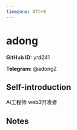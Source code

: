 ```yaml
---
timezone: UTC+8
---
```


# adong

**GitHub ID:** yrd241

**Telegram:** @adongZ

## Self-introduction

Ai工程师 web3开发者

## Notes

<!-- Content_START -->


<!-- Content_END -->
